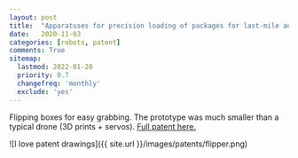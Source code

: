 ```yaml
---
layout: post
title:  "Apparatuses for precision loading of packages for last-mile autonomous delivery"
date:   2020-11-03
categories: [robots, patent]
comments: True
sitemap:
  lastmod: 2022-01-20
  priority: 0.7
  changefreq: 'monthly'
  exclude: 'yes'
---
```


Flipping boxes for easy grabbing. The prototype was much smaller than a typical drone (3D prints + servos). [Full patent here.](https://patents.google.com/patent/US10822184B2/)

![I love patent drawings]({{ site.url }}/images/patents/flipper.png)
